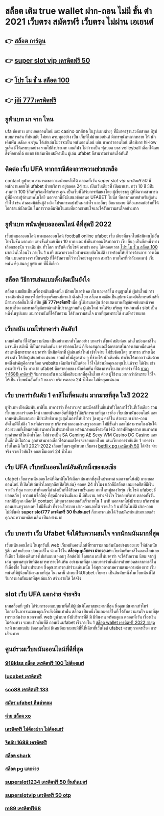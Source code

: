 # สล็อต เติม true wallet ฝาก-ถอน ไม่มี ขั้น ต่ํา 2021 เว็บตรง สมัครฟรี เว็บตรง ไม่ผ่าน เอเยนต์

## 👉 [สล็อต การ์ตูน](https://www.ufaeat.com/ufabet-master-login/)
## 👉 [super slot vip เครดิตฟรี 50](https://www.ufaeat.com/regis-ufabet-master-free/)
## 👉 [โปร โม ชั่ น สล็อต 100](https://www.ufaeat.com/regis-ufabet-master-free/)
## 👉 [jili 777เครดิตฟรี](https://www.ufaeat.com/)

## ยูฟ่าเบท มา จาก ไหน

 ufa  ช่องทาง แทงบอลออนไลน์   และ    casino online   ในรูปแบบต่างๆ   ที่มีมาตรฐานระดับสากล มีรูปแบบการเล่น   ที่ทันสมัย    ไม่ยาก  ครบทุกอย่าง    เป็น   เว็บที่ไม่ผ่านเอเย่นต์  มีการพนันหลากหลาย   ให้ นักเดิมพัน *สล็อต การ์ตูน*  ได้เข้าเล่นไม่ว่าจะเป็น  พนันออนไลน์   เช่น  บาคาร่าออนไลน์   เสือมังกร  hi-low    รูเล็ต   มีให้ครบทุกอย่าง รวมไปถึงประเภท เกมกีฬา ไม่ว่าจะเป็น ฟุตบอล    บาส    volleyball
  เลือกได้เลย    สิ่งที่อยากได้ อยากเข้าเล่นเพียงสมัครเป็น ผู้เล่น  ufabet  ก็สามารถเข้าเล่นได้ทันที


## ติดต่อ เว็บ UFA หากกรณีต้องการความช่วยเหลือ

 contact ยูฟ่าเบท สามารถขอความช่วยเหลือได้  ตลอดทั้งวัน *super slot vip เครดิตฟรี 50* มีพนักงานคอยให้  ufabet ฝ่ายบริการ อยู่ตลอด 24 ชม. เป็นเว็บเดียวที่ เปิดมานาน กว่า 10 ปี มีทีมงานกว่า 100 ชีวิตที่พร้อมให้บริการ คุณ เป็นเว็บที่ได้รับการพัฒนาโดย ผู้เชี่ยวชาญ ผู้ที่มีความสามารถ ผู้ที่มีความรู้ด้านเทคโนโลยี นอกจากนี้ยังมีเสนอข้อเสนอ UFABET โบนัส  ที่หลากหลายสำหรับผู้เล่นทั่วไป เช่น ค่าคอมมิชชั่นผู้อ้างอิง โปรแกรมแบ่งปันผลกำไร และอื่นๆ อีกมากมาย นี่คือแพลตฟอร์มที่ให้โอกาสแก่นักพนัน ในการวางเดิมพันในเกมที่พวกเขาสนใจและได้รับความสนใจอย่างมาก

## ยูฟ่าเบท พนันฟุตบอลออนไลน์    ดีที่สุดปี 2022

เว็บฟุตบอลออนไลน์ แทงบอลออนไลน์ football online   ufabet    เว็บ เดียวที่แจกโบนัสพิเศษไม่อั้น โปรโมชั่น  มากมาย  แทงขั้นต่ำแค่เพียง 10 บาท และ ยังคืนค่าคอมให้มากกว่า เว็บ อื่นๆ เป็นอีกหนึ่งทางเลือกของนัก วางเดิมพัน ทั่วโลก การันตี เว็บไซต์  เอาเข้า ถอน  ได้ตลอดเวลา   [โปร โม ชั่ น สล็อต 100](https://www.ufaeat.com/) ฝากเงินไวโอนไว ภายใน 1 นาที สะดวกรวดเร็วผ่านระบบอัตโนมัติ เราพร้อมให้บริการด้านการ วางเดิมพัน แบบครบวงจร เป็นweb ที่ได้รับความไว้วางใจอย่างสูงจาก สมาชิก   หากใครที่กำลังมองหา}  เว็บพนัน ดีๆเล่นอยู่ ยูฟ่าเบท  ที่นี้ทีเดียว


## สล็อต  วิธีการเล่นแบบดั้งเดิมเป็นยังไง

สล็อต แมชชีนเป็นเครื่องพนันชนิดหนึ่ง มักพบในอาร์เคด ผับ และคาสิโน อนุญาตให้ ผู้เล่นใหม่   การวางเดิมพันด้วยการใส่เหรียญหรือธนบัตรแล้วดึงคันโยก สล็อต แมชชีนเป็นอุปกรณ์เกมอิเล็กทรอนิกส์ที่มีสามวงล้อขึ้นไปที่ สปิน **jili 777เครดิตฟรี** เมื่อ ผู้ใช้งานกดปุ่ม ช่องแสดงภาพสัญลักษณ์บนหน้าจอของเครื่อง และหากสัญลักษณ์เหล่านี้ปรากฏรวมกัน  ผู้เล่นใหม่ จะได้รับเหรียญ จำนวนหนึ่ง  slot เป็นหนึ่งในรูปแบบ  เกมการพนันที่ได้รับความ  ได้รับความสนใจ มากที่สุดเพราะได้ ธนบัตรง่ายมาก


## เว็บพนัน  เกมไพ่บาคาร่า  อันดับ1

เกมเดิมพัน ที่ได้รับความนิยม เป็นอย่างมากทั่วโลกอย่าง  บาคาร่า ตั้งแต่ สมัยก่อน เล่นในบ่อนคาสิโนมาจนถึง สมัยนี้ ที่เป็นการเดิมพัน บาคาร่าออนไลน์ ก็ยังคงสนุกและได้อรรถรสในการเล่นเหมือนเดิม ส่วนหนึ่งเพราะเกม บาคาร่า นั้นมีกติกาที่ ผู้เล่นหน้าใหม่  เข้าใจง่าย  ไม่ซับซ้อนใดๆ สามารถ สร้างเนื้อสร้างตัว ให้กับผู้เล่นอย่างแน่นอน  รวมถึงยังมีสูตรต่าง ๆ ที่ช่วยให้ นักเดิมพัน ทำเงินได้มากกว่าเดิมด้วย แต่สิ่งสำคัญคือการเลือก website เดิมพันจำเป็นต้อง ไว้ใจได้ว่าเมื่อคุณลงทุนไปแล้วจะ ได้เงิน เข้ากระเป๋าจริง ซึ่ง  ทางเข้า ufabet  คือคำตอบของ นักเดิมพัน ที่ต้องการเว็บเล่นบาคาร่า ที่ได้ [บาคาร่า1688เครดิตฟรี](https://www.ufaeat.com/ทางเข้ายูฟ่าเบท-ufabet/) รับการยอมรับ และมีชื่อเสียงมากที่สุดในไทย ด้วย ผู้ใช้งาน มากกว่าล้านราย ไว้ใจให้เป็น เว็บพนันอันดับ 1 ของเรา บริการตลอด 24 ชั่วโมง ไม่มีหยุดแน่นอน

## เว็บ บาคาร่าอันดับ 1 คาสิโนที่คนเล่น มากมายที่สุด ในปี 2022

 ยูฟ่าเบท   เปิดเดิมพัน  คาสิโน บาคาราร่า ที่ครบวงจร และมีคาสิโนชั่นนำทั่วโลกมาไว้ในที่เว็บเดียว รวมทั้งเกมบาคาร่าออนไลน์ เกมพนันยอดฮิตที่มีผู้เข้าใช้บริการมากที่สุด เราคือ  เว็บเล่นพนันออนไลน์  และเกมพนันอีกมากมาย มีประสิทธิภาพสูงสุดในการให้บริการ  ]ลงทุน  คาสิโน ด้วยระบบ ฝาก-ถอน อัตโนมัติไม่ถึง 1 นาทีต่อรายการ  บริการฝากถอนผ่านทรูวอลเลท ไม่มีขั้นต่ำ   และไม่สามารถโกงเงินได้ด้วยระบบที่เชื่อมต่อกับธนาคารในประเทศไทย พร้อมภาพคมชัดระดับ HD กราฟฟิกสุดสวย ขนมาครบทุกค่ายคาสิโนดังทั่วโลก ไม่น่าจะเป็น SA Gaming AE Sexy WM Casino DG Casino และอื่นอีกนับไม่ถ้วน ลูกค้าสามารถเลือกได้ตามแต่ใครจะชอบแบบไหน เล่นเว็บบาคาร่าอันดับ 1  บาคาร่าเว็บไหนดี  ในปี 2021-2022 เลือกเว็บตรงยูฟ่าเบท  เว็บตรง [betflix pg เครดิตฟรี 50](https://www.ufaeat.com/ทางเข้ายูฟ่าเบท-ufabet/) ได้จริง จ่ายจริง รวดเร็วทันใจ คอลเซ็นเตอร์ 24 ชั่วโมง


## เว็บ UFA เว็บพนันออนไลน์อันดับหนึ่งของเอเชีย

 ufabet   เว็บการพนันออนไลน์ที่มีคาสิโนให้เลือกเล่นมากที่สุดในประเทศ นอกจากนี้ยังมี} แทงบอลออนไลน์  ที่เปิดให้เล่นทั่วโลกทุกลีกเปิดให้เล่น} ตลอด 24 ชั่วโมง  แล้วก็มีสล็อต  เกมยอดฮิตที่มีเงินรางวัล ที่สุด หลายเท่าที่ตอนนี้กำลังเป็นที่ได้รับความชื่นชอบ มากในหมู่ของวัยรุ่น เว็บไซต์  ufabet  มีปลอดภัย | ความน่าเชื่อถือ} ที่สุดมีการเงินมั่นคง มี มีทีมงาน อย่างจริงใจ ไว้คอยบริการ  ตลอดทั้งวัน  หากมีปัญหา เลือกได้  contact ได้ทุกเวลาตอบกลับเร็วภายใน 1 นาที นอกจากนี้ยังมีระบบ บริการฝากถอนผ่านทรูวอลเลท ไม่มีขั้นต่ำ ที่รวดเร็วระบบ ฝาก-ถอนออโต้ รวดเร็ว 1 นาทีอัตโนมัติ ฝาก-ถอนไม่มีขั้นต่ำ **super slot777 เครดิตฟรี 30 ยืนยันเบอร์** ก็สามารถเล่นได้ รีบสมัครกันเข้ามาเลยแล้วคุณจะ ความเพลิดเพลิน เป็นอย่างมาก



## เว็บ บาคาร่า เว็บ Ufabet จึงได้รับความสนใจ จากนักพนันมากที่สุด

เว็บพนันออนไลน์ ในทุกวันนี้  web เว็บพนันออนไลน์ที่รวบรวมเกมส์พนันอย่างเยอะแยะ  ให้นักพนัน รู้สึก คล้ายกับยก บ่อนคาสิโน นำมาไว้ใน **สล็อตpgเว็บตรง ฝากวอเลท** เว็บเดิมพันคาสิโนออนไลน์เลยทีเดียว ไม่ต้องเดินทางไปเล่นแบบ หลบๆ อีกต่อไป โดยเกม เกมไพ่บาคาร่า จะได้รับความ นิยม  จากผู้เล่น  ทุกเพศทุกวัยที่ต้องการหารายได้เสริม อย่างมากที่สุด เกมบาคาร่านั้นมีการถ่ายทอดสดจากคาสิโน ที่เลื่องชื่อ ในต่างประเทศ ซึ่งคุณสามารถเข้าร่วมเล่นพนัน ได้ทุกเวลาตามความตามความต้องการ  เว็บพนันที่มีผู้นิยมใช้งานมากที่สุด ในเวลานี้  ต่างยกให้Ufabet เว็บตรง  เป็นอันดับหนึ่งในเว็บพนันที่ได้รับการยอมรับมากที่สุดเล่นแล้ว สร้างรายได้ ได้จริง 


##  slot  เว็บ UFA แตกง่าย จ่ายจริง

 เกมสล็อตที่  ยูฟ่า  ได้รับการออกแบบมาเพื่อให้ผู้เล่นมีโอกาสชนะมากที่สุด ยิ่งคุณเล่นมากเท่าไหร่ โอกาสในการชนะของคุณก็จะยิ่งดีขึ้นเท่านั้น สล็อต เป็นหนึ่งในเกมคาสิโนที่  ได้รับความสนใจ มากที่สุดเพราะเล่นง่าย  นอกจากนี้ web ยูฟ่าเบท  ยังมีบริการที่ดี มี มีทีมงาน พร้อมดูแล ตลอดทั้งวัน   เรื่องเงินไม่ต้องห่วง ระบบฝากเงินที่ดี   ถอนเงินufabet  เร็วภายใน 1 [สล็อต wallet เครดิตฟรี 2022 ล่าสุด](https://www.ufaeat.com/) นาที แถมพบกับ ข้อเสนอใหม่ พิเศษอีกมากมายมีที่นี้ที่เดียวที่เว็บไชต์  ufabet   ครบทุกวงจรเรื่อง การเสี่ยงทาย


## ศูนย์รวมเว็บพนันออนไลน์ที่ดีที่สุด

### [918kiss สล็อต เครดิตฟรี 100 ไม่ต้องแชร์](https://atom.io/themes/ทางเข้า%20UFAEAT%20เว็บตรง%20UFABET%20สล็อต%20เติม%20true%20wallet%20ฝาก-ถอน%20ไม่มี%20ขั้น%20ต่ํา%202020%20008%20สล็อต%20ฟรีเครดิต%20100%)
### [lucabet เครดิตฟรี](https://atom.io/themes/ทางเข้า%20UFAEAT%20เว็บตรง%20UFABET%2055%20superslot%20เครดิตฟรี50%20008%20สล็อต%20ฟรีเครดิต%20100%)
### [sco88 เครดิตฟรี 133](https://atom.io/themes/ทางเข้า%20UFAEAT%20เว็บตรง%20UFABET%20winner99%20เครดิตฟรี%20008%20สล็อต%20ฟรีเครดิต%20100%)
### [สมัคร ufabet คืนค่าคอม](https://atom.io/themes/ทางเข้า%20UFAEAT%20เว็บตรง%20UFABET%20ae%20bet%20เครดิตฟรี%2050%20008%20สล็อต%20ฟรีเครดิต%20100%)
### [ค่าย สล็อต xo](https://atom.io/themes/ทางเข้า%20UFAEAT%20เว็บตรง%20UFABET%20เว็บ%20สล็อต%20อันดับ1%20008%20สล็อต%20ฟรีเครดิต%20100%)
### [เครดิตฟรี ไม่ต้องฝาก ไม่ต้องแชร์](https://atom.io/themes/ทางเข้า%20UFAEAT%20เว็บตรง%20UFABET%20เครดิตฟรี500%20008%20สล็อต%20ฟรีเครดิต%20100%)
### [จีคลับ 1688 เครดิตฟรี](https://atom.io/themes/ทางเข้า%20UFAEAT%20เว็บตรง%20UFABET%20สล็อต%20เว็บตรงไม่ผ่านเอเย่นต์%20วอ%20เลท%20008%20สล็อต%20ฟรีเครดิต%20100%)
### [สล็อต shark](https://atom.io/themes/ทางเข้า%20UFAEAT%20เว็บตรง%20UFABET%20w550เครดิตฟรี%20008%20สล็อต%20ฟรีเครดิต%20100%)
### [สล็อต pg แตกง่าย](https://atom.io/themes/ทางเข้า%20UFAEAT%20เว็บตรง%20UFABET%20joker%20สล็อต789%20008%20สล็อต%20ฟรีเครดิต%20100%)
### [superslot1234 เครดิตฟรี 50 ยืนยันเบอร์](https://atom.io/themes/ทางเข้า%20UFAEAT%20เว็บตรง%20UFABET%20sagame88%20เครดิตฟรี%20100%20008%20สล็อต%20ฟรีเครดิต%20100%)
### [superslotvip เครดิตฟรี 50 otp](https://atom.io/themes/ทางเข้า%20UFAEAT%20เว็บตรง%20UFABET%20สล็อต777เว็บตรง%20008%20สล็อต%20ฟรีเครดิต%20100%)
### [m89 เครดิตฟรี68](https://atom.io/themes/ทางเข้า%20UFAEAT%20เว็บตรง%20UFABET%20betflik%20เครดิตฟรี%20otp%20008%20สล็อต%20ฟรีเครดิต%20100%)